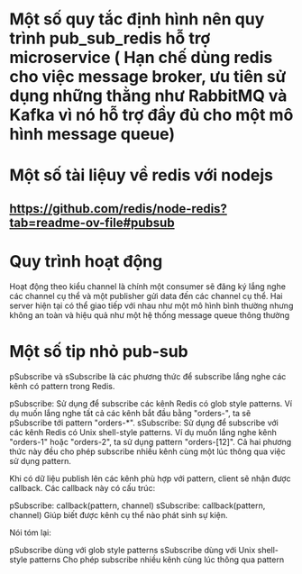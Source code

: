 # Một số quy tắc định hình nên quy trình pub_sub_redis hỗ trợ microservice ( Hạn chế dùng redis cho việc message broker, ưu tiên sử dụng những thằng như RabbitMQ và Kafka  vì nó hỗ trợ đầy đủ cho một mô hình message queue)

# Một số tài liệuy về redis với nodejs
 
  ## https://github.com/redis/node-redis?tab=readme-ov-file#pubsub

# Quy trình hoạt động

  Hoạt động theo kiểu channel là chính một consumer sẽ đăng ký lắng nghe các channel cụ thể và một publisher gửi data đến các channel cụ thể. Hai server hiện tại có thể giao tiếp với nhau như một mô hình bình thường nhưng không an toàn và hiệu quả như một hệ thống message queue thông 
  thường

# Một số tip nhỏ pub-sub
  pSubscribe và sSubscribe là các phương thức để subscribe lắng nghe các kênh có pattern trong Redis.

pSubscribe: Sử dụng để subscribe các kênh Redis có glob style patterns. Ví dụ muốn lắng nghe tất cả các kênh bắt đầu bằng "orders-", ta sẽ pSubscribe tới pattern "orders-*".
sSubscribe: Sử dụng để subscribe với các kênh Redis có Unix shell-style patterns. Ví dụ muốn lắng nghe kênh "orders-1" hoặc "orders-2", ta sử dụng pattern "orders-[12]".
Cả hai phương thức này đều cho phép subscribe nhiều kênh cùng một lúc thông qua việc sử dụng pattern.

Khi có dữ liệu publish lên các kênh phù hợp với pattern, client sẽ nhận được callback. Các callback này có cấu trúc:

pSubscribe: callback(pattern, channel)
sSubscribe: callback(pattern, channel)
Giúp biết được kênh cụ thể nào phát sinh sự kiện.

Nói tóm lại:

pSubscribe dùng với glob style patterns
sSubscribe dùng với Unix shell-style patterns
Cho phép subscribe nhiều kênh cùng lúc thông qua pattern
